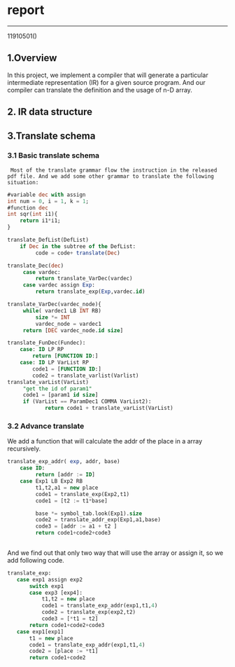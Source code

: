 # report

---

11910501()

## 1.Overview

In this project, we implement a compiler that will generate a particular intermediate representation (IR) for a given source program. And our compiler can translate the definition and the usage of n-D array.

## 2. IR data structure

## 3.Translate schema

### 3.1 Basic translate schema

     Most of the translate grammar flow the instruction in the released pdf file. And we add some other grammar to translate the following situation:

 

```sql
#variable dec with assign
int num = 0, i = 1, k = 1;
#function dec
int sqr(int i1){
    return i1*i1;
}
```

```sql
translate_DefList(DefList)
    if Dec in the subtree of the DefList:
         code = code+ translate(Dec)

translate_Dec(dec)
     case vardec:
         return translate_VarDec(vardec)
     case vardec assign Exp:
         return translate_exp(Exp,vardec.id)

translate_VarDec(vardec_node){
     while( vardec1 LB INT RB)
         size *= INT
         vardec_node = vardec1
     return [DEC vardec_node.id size]
```

```sql
translate_FunDec(Fundec):
    case: ID LP RP 
        return [FUNCTION ID:]
    case: ID LP VarList RP
        code1 = [FUNCTION ID:]
        code2 = translate_varlist(Varlist)
translate_varList(VarList)
     "get the id of param1"
     code1 = [param1 id size]
     if (VarList == ParamDec1 COMMA VarList2):
            return code1 + translate_varList(VarList)
```

### 3.2 Advance translate

We add a function that will calculate the addr of the place in a array recursively.

```sql
translate_exp_addr( exp, addr, base)
    case ID:
         return [addr := ID]
    case Exp1 LB Exp2 RB
         t1,t2,a1 = new place
         code1 = translate_exp(Exp2,t1)
         code1 = [t2 := t1*base]

         base *= symbol_tab.look(Exp1).size
         code2 = translate_addr_exp(Exp1,a1,base)
         code3 = [addr := a1 + t2 ]
         return code1+code2+code3
         
```

 And we find out that only two way that will use the array or assign it, so we add following code.

```sql
translate_exp:
   case exp1 assign exp2
       switch exp1
       case exp3 [exp4]:
           t1,t2 = new place
           code1 = translate_exp_addr(exp1,t1,4)
           code2 = translate_exp(exp2,t2)
           code3 = [*t1 = t2]
       return code1+code2+code3
   case exp1[exp1]
       t1 = new place
       code1 = translate_exp_addr(exp1,t1,4) 
       code2 = [place := *t1]
       return code1+code2   
    
```